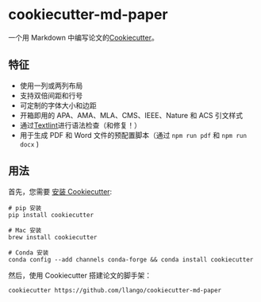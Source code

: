 # cookiecutter-md-paper

一个用 Markdown 中编写论文的[Cookiecutter](https://github.com/cookiecutter/cookiecutter)。

## 特征

- 使用一列或两列布局
- 支持双倍间距和行号 
- 可定制的字体大小和边距 
- 开箱即用的 APA、AMA、MLA、CMS、IEEE、Nature 和 ACS 引文样式 
- 通过[Textlint](https://textlint.github.io)进行语法检查（和修复！）
- 用于生成 PDF 和 Word 文件的预配置脚本（通过 `npm run pdf`  和 `npm run docx` ) 

## 用法

首先，您需要 [安装 Cookiecutter](https://cookiecutter.readthedocs.io/en/1.7.0/installation.html):

```shell
# pip 安装
pip install cookiecutter

# Mac 安装
brew install cookiecutter

# Conda 安装
conda config --add channels conda-forge && conda install cookiecutter
```

然后，使用 Cookiecutter 搭建论文的脚手架： 

```shell
cookiecutter https://github.com/llango/cookiecutter-md-paper
```
